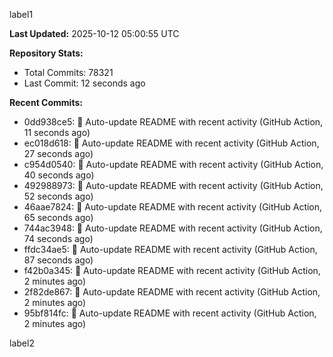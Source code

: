 
label1 
<!-- ACTIVITY_START -->
**Last Updated:** 2025-10-12 05:00:55 UTC

**Repository Stats:**
- Total Commits: 78321
- Last Commit: 12 seconds ago

**Recent Commits:**
- 0dd938ce5: 🤖 Auto-update README with recent activity (GitHub Action, 11 seconds ago)
- ec018d618: 🤖 Auto-update README with recent activity (GitHub Action, 27 seconds ago)
- c954d0540: 🤖 Auto-update README with recent activity (GitHub Action, 40 seconds ago)
- 492988973: 🤖 Auto-update README with recent activity (GitHub Action, 52 seconds ago)
- 46aae7824: 🤖 Auto-update README with recent activity (GitHub Action, 65 seconds ago)
- 744ac3948: 🤖 Auto-update README with recent activity (GitHub Action, 74 seconds ago)
- ffdc34ae5: 🤖 Auto-update README with recent activity (GitHub Action, 87 seconds ago)
- f42b0a345: 🤖 Auto-update README with recent activity (GitHub Action, 2 minutes ago)
- 2f82de867: 🤖 Auto-update README with recent activity (GitHub Action, 2 minutes ago)
- 95bf814fc: 🤖 Auto-update README with recent activity (GitHub Action, 2 minutes ago)
<!-- ACTIVITY_END -->

label2
